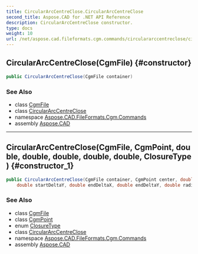 ```yaml
---
title: CircularArcCentreClose.CircularArcCentreClose
second_title: Aspose.CAD for .NET API Reference
description: CircularArcCentreClose constructor. 
type: docs
weight: 10
url: /net/aspose.cad.fileformats.cgm.commands/circulararccentreclose/circulararccentreclose/
---
```

## CircularArcCentreClose(CgmFile) {#constructor}

```csharp
public CircularArcCentreClose(CgmFile container)
```

### See Also

* class [CgmFile](../../../aspose.cad.fileformats.cgm/cgmfile/)
* class [CircularArcCentreClose](../)
* namespace [Aspose.CAD.FileFormats.Cgm.Commands](../../circulararccentreclose/)
* assembly [Aspose.CAD](../../../)

---

## CircularArcCentreClose(CgmFile, CgmPoint, double, double, double, double, double, ClosureType) {#constructor_1}

```csharp
public CircularArcCentreClose(CgmFile container, CgmPoint center, double startDeltaX, 
    double startDeltaY, double endDeltaX, double endDeltaY, double radius, ClosureType closure)
```

### See Also

* class [CgmFile](../../../aspose.cad.fileformats.cgm/cgmfile/)
* class [CgmPoint](../../../aspose.cad.fileformats.cgm.classes/cgmpoint/)
* enum [ClosureType](../../../aspose.cad.fileformats.cgm.enums/closuretype/)
* class [CircularArcCentreClose](../)
* namespace [Aspose.CAD.FileFormats.Cgm.Commands](../../circulararccentreclose/)
* assembly [Aspose.CAD](../../../)


